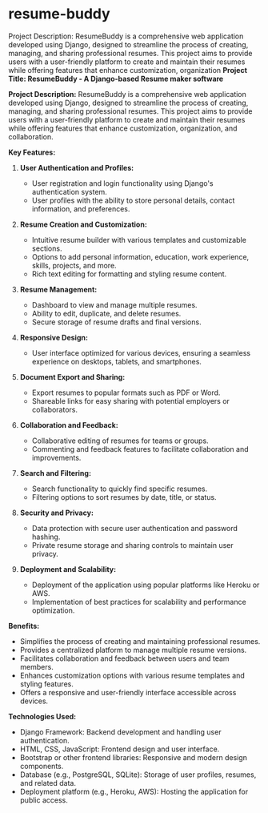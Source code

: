 # resume-buddy
Project Description: ResumeBuddy is a comprehensive web application developed using Django, designed to streamline the process of creating, managing, and sharing professional resumes. This project aims to provide users with a user-friendly platform to create and maintain their resumes while offering features that enhance customization, organization
**Project Title: ResumeBuddy - A Django-based Resume maker software**

**Project Description:**
ResumeBuddy is a comprehensive web application developed using Django, designed to streamline the process of creating, managing, and sharing professional resumes. This project aims to provide users with a user-friendly platform to create and maintain their resumes while offering features that enhance customization, organization, and collaboration.

**Key Features:**

1. **User Authentication and Profiles:**
   - User registration and login functionality using Django's authentication system.
   - User profiles with the ability to store personal details, contact information, and preferences.

2. **Resume Creation and Customization:**
   - Intuitive resume builder with various templates and customizable sections.
   - Options to add personal information, education, work experience, skills, projects, and more.
   - Rich text editing for formatting and styling resume content.

3. **Resume Management:**
   - Dashboard to view and manage multiple resumes.
   - Ability to edit, duplicate, and delete resumes.
   - Secure storage of resume drafts and final versions.

4. **Responsive Design:**
   - User interface optimized for various devices, ensuring a seamless experience on desktops, tablets, and smartphones.

5. **Document Export and Sharing:**
   - Export resumes to popular formats such as PDF or Word.
   - Shareable links for easy sharing with potential employers or collaborators.

6. **Collaboration and Feedback:**
   - Collaborative editing of resumes for teams or groups.
   - Commenting and feedback features to facilitate collaboration and improvements.

7. **Search and Filtering:**
   - Search functionality to quickly find specific resumes.
   - Filtering options to sort resumes by date, title, or status.

8. **Security and Privacy:**
   - Data protection with secure user authentication and password hashing.
   - Private resume storage and sharing controls to maintain user privacy.

9. **Deployment and Scalability:**
   - Deployment of the application using popular platforms like Heroku or AWS.
   - Implementation of best practices for scalability and performance optimization.

**Benefits:**
- Simplifies the process of creating and maintaining professional resumes.
- Provides a centralized platform to manage multiple resume versions.
- Facilitates collaboration and feedback between users and team members.
- Enhances customization options with various resume templates and styling features.
- Offers a responsive and user-friendly interface accessible across devices.

**Technologies Used:**
- Django Framework: Backend development and handling user authentication.
- HTML, CSS, JavaScript: Frontend design and user interface.
- Bootstrap or other frontend libraries: Responsive and modern design components.
- Database (e.g., PostgreSQL, SQLite): Storage of user profiles, resumes, and related data.
- Deployment platform (e.g., Heroku, AWS): Hosting the application for public access.


